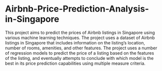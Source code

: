 # Airbnb-Price-Prediction-Analysis-in-Singapore
This project aims to predict the prices of Airbnb listings in Singapore using various machine learning techniques. The project uses a dataset of Airbnb listings in Singapore that includes information on the listing’s location, number of rooms, amenities, and other features. The project uses a number of regression models to predict the price of a listing based on the features of the listing, and eventually attempts to conclude with which model is the best in its price prediction capabilities using multiple measure criteria.
